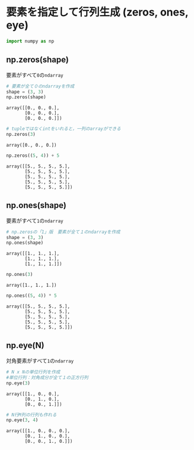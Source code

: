 # 要素を指定して行列生成 (zeros, ones, eye)


```python
import numpy as np
```

## np.zeros(shape)

要素がすべて`0`の`ndarray`


```python
# 要素が全て０のndarrayを作成
shape = (3, 3)
np.zeros(shape)
```




    array([[0., 0., 0.],
           [0., 0., 0.],
           [0., 0., 0.]])




```python
# tupleではなくintをいれると，一列のarrayができる
np.zeros(3)
```




    array([0., 0., 0.])




```python
np.zeros((5, 4)) + 5
```




    array([[5., 5., 5., 5.],
           [5., 5., 5., 5.],
           [5., 5., 5., 5.],
           [5., 5., 5., 5.],
           [5., 5., 5., 5.]])



## np.ones(shape)

要素がすべて`1`の`ndarray`


```python
# np.zerosの「1」版　要素が全て１のndarrayを作成
shape = (3, 3)
np.ones(shape)
```




    array([[1., 1., 1.],
           [1., 1., 1.],
           [1., 1., 1.]])




```python
np.ones(3)
```




    array([1., 1., 1.])




```python
np.ones((5, 4)) * 5
```




    array([[5., 5., 5., 5.],
           [5., 5., 5., 5.],
           [5., 5., 5., 5.],
           [5., 5., 5., 5.],
           [5., 5., 5., 5.]])



## np.eye(N)

対角要素がすべて`1`の`ndarray`


```python
# N x Nの単位行列を作成
#単位行列：対角成分が全て１の正方行列
np.eye(3)
```




    array([[1., 0., 0.],
           [0., 1., 0.],
           [0., 0., 1.]])




```python
# N行M列の行列も作れる
np.eye(3, 4)
```




    array([[1., 0., 0., 0.],
           [0., 1., 0., 0.],
           [0., 0., 1., 0.]])


